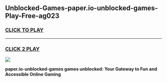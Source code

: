 
## Unblocked-Games-paper.io-unblocked-games-Play-Free-ag023
<h3>
<a href="https://premium76.site?title=paper.io-unblocked-games&ref=09A">CLICK TO PLAY</a></h3>
<hr>

<h3>
<a href="https://premium76.site?title=paper.io-unblocked-games&ref=09A">CLICK 2 PLAY</a>
  
</h3>

<a href="https://premium76.site?title=paper.io-unblocked-games&ref=09A"><img src="https://clearcache.store/games.png"></a>


**paper.io-unblocked-games games unblocked: Your Gateway to Fun and Accessible Online Gaming**
